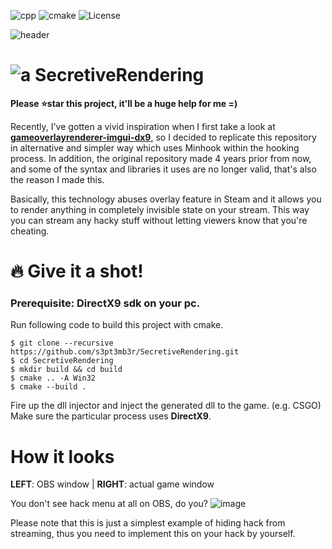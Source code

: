 ![cpp](https://img.shields.io/badge/C%2B%2B-17-%23ff40d9.svg?style=flat)
![cmake](https://img.shields.io/badge/cmake-3.16-yellow)
![License](http://img.shields.io/badge/license-MIT-yellowgreen.svg?style=flat)

![header](https://user-images.githubusercontent.com/33578715/109074945-6b2bc480-7733-11eb-8dcf-d2cf5eaee9c7.png)

# ![a](https://svgshare.com/s/USC) SecretiveRendering

**Please :star:star this project, it'll be a huge help for me =)**

Recently, I've gotten a vivid inspiration when I first take a look at **[gameoverlayrenderer-imgui-dx9](https://github.com/aixxe/gameoverlayrenderer-imgui-dx9)**, 
so I decided to replicate this repository in alternative and simpler way which uses Minhook within the hooking process. In addition, the original repository made 4 years prior from now,
and some of the syntax and libraries it uses are no longer valid, that's also the reason I made this.

Basically, this technology abuses overlay feature in Steam and it allows you to render anything in completely invisible state on your stream.
This way you can stream any hacky stuff without letting viewers know that you're cheating.

# :fire: Give it a shot!

### Prerequisite: DirectX9 sdk on your pc.

Run following code to build this project with cmake.

```shell
$ git clone --recursive https://github.com/s3pt3mb3r/SecretiveRendering.git
$ cd SecretiveRendering
$ mkdir build && cd build
$ cmake .. -A Win32
$ cmake --build .
```

Fire up the dll injector and inject the generated dll to the game. (e.g. CSGO)
Make sure the particular process uses **DirectX9**.

# How it looks

**LEFT**: OBS window | **RIGHT**: actual game window

You don't see hack menu at all on OBS, do you?
![image](https://user-images.githubusercontent.com/33578715/108908093-e15df780-765d-11eb-9bc4-268f21f55290.png)

Please note that this is just a simplest example of hiding hack from streaming, 
thus you need to implement this on your hack by yourself.